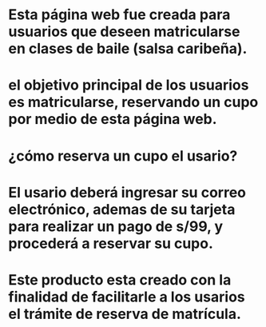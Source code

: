 # Esta página web fue creada para usuarios que deseen matricularse en clases de baile (salsa caribeña).
# el objetivo principal de los usuarios es matricularse, reservando un cupo por medio de esta página web.
# ¿cómo reserva un cupo el usario?
# El usario deberá ingresar su correo electrónico, ademas de su tarjeta para realizar un pago de s/99, y procederá a reservar su cupo.
# Este producto esta creado con la finalidad de facilitarle a los usarios el trámite de reserva de matrícula.
